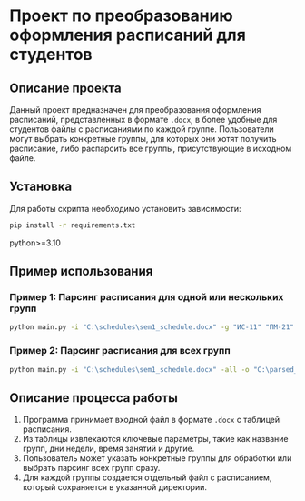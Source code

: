 # Проект по преобразованию оформления расписаний для студентов

## Описание проекта

Данный проект предназначен для преобразования оформления расписаний, представленных в формате `.docx`, в более удобные для студентов файлы с расписаниями по каждой группе. Пользователи могут выбрать конкретные группы, для которых они хотят получить расписание, либо распарсить все группы, присутствующие в исходном файле.

## Установка

Для работы скрипта необходимо установить зависимости:

```bash
pip install -r requirements.txt
```

python>=3.10

## Пример использования

### Пример 1: Парсинг расписания для одной или нескольких групп

```bash
python main.py -i "C:\schedules\sem1_schedule.docx" -g "ИС-11" "ПМ-21" -o "C:\parsed_schedules\"
```

### Пример 2: Парсинг расписания для всех групп

```bash
python main.py -i "C:\schedules\sem1_schedule.docx" -all -o "C:\parsed_schedules\"
```

## Описание процесса работы

1. Программа принимает входной файл в формате `.docx` с таблицей расписания.
2. Из таблицы извлекаются ключевые параметры, такие как название групп, дни недели, время занятий и другие.
3. Пользователь может указать конкретные группы для обработки или выбрать парсинг всех групп сразу.
4. Для каждой группы создается отдельный файл с расписанием, который сохраняется в указанной директории.
